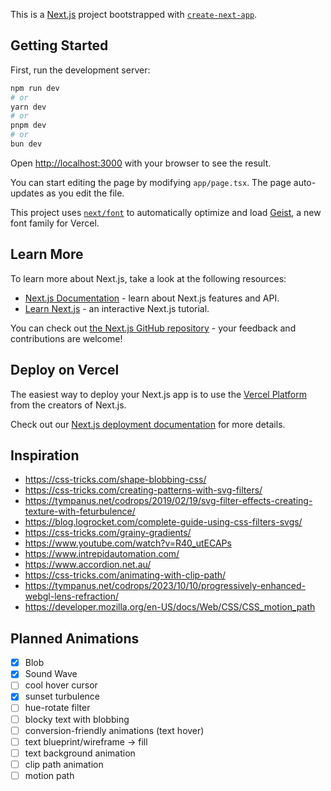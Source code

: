 This is a [Next.js](https://nextjs.org) project bootstrapped with [`create-next-app`](https://nextjs.org/docs/app/api-reference/cli/create-next-app).

## Getting Started

First, run the development server:

```bash
npm run dev
# or
yarn dev
# or
pnpm dev
# or
bun dev
```

Open [http://localhost:3000](http://localhost:3000) with your browser to see the result.

You can start editing the page by modifying `app/page.tsx`. The page auto-updates as you edit the file.

This project uses [`next/font`](https://nextjs.org/docs/app/building-your-application/optimizing/fonts) to automatically optimize and load [Geist](https://vercel.com/font), a new font family for Vercel.

## Learn More

To learn more about Next.js, take a look at the following resources:

- [Next.js Documentation](https://nextjs.org/docs) - learn about Next.js features and API.
- [Learn Next.js](https://nextjs.org/learn) - an interactive Next.js tutorial.

You can check out [the Next.js GitHub repository](https://github.com/vercel/next.js) - your feedback and contributions are welcome!

## Deploy on Vercel

The easiest way to deploy your Next.js app is to use the [Vercel Platform](https://vercel.com/new?utm_medium=default-template&filter=next.js&utm_source=create-next-app&utm_campaign=create-next-app-readme) from the creators of Next.js.

Check out our [Next.js deployment documentation](https://nextjs.org/docs/app/building-your-application/deploying) for more details.

## Inspiration

- https://css-tricks.com/shape-blobbing-css/
- https://css-tricks.com/creating-patterns-with-svg-filters/
- https://tympanus.net/codrops/2019/02/19/svg-filter-effects-creating-texture-with-feturbulence/
- https://blog.logrocket.com/complete-guide-using-css-filters-svgs/
- https://css-tricks.com/grainy-gradients/
- https://www.youtube.com/watch?v=R40_utECAPs
- https://www.intrepidautomation.com/
- https://www.accordion.net.au/
- https://css-tricks.com/animating-with-clip-path/
- https://tympanus.net/codrops/2023/10/10/progressively-enhanced-webgl-lens-refraction/
- https://developer.mozilla.org/en-US/docs/Web/CSS/CSS_motion_path

## Planned Animations
- [x] Blob
- [x] Sound Wave
- [ ] cool hover cursor
- [x] sunset turbulence
- [ ] hue-rotate filter
- [ ] blocky text with blobbing
- [ ] conversion-friendly animations (text hover)
- [ ] text blueprint/wireframe -> fill
- [ ] text background animation
- [ ] clip path animation
- [ ] motion path
